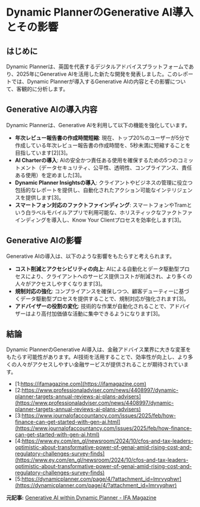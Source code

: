 # Dynamic PlannerのGenerative AI導入とその影響

## はじめに

Dynamic Plannerは、英国を代表するデジタルアドバイスプラットフォームであり、2025年にGenerative AIを活用した新たな開発を発表しました。このレポートでは、Dynamic Plannerが導入するGenerative AIの内容とその影響について、客観的に分析します。

## Generative AIの導入内容

Dynamic Plannerは、Generative AIを利用して以下の機能を強化しています。

- **年次レビュー報告書の作成時間短縮**: 現在、トップ20%のユーザーが5分で作成している年次レビュー報告書の作成時間を、5秒未満に短縮することを目指しています[2][3]。
- **AI Charterの導入**: AIの安全かつ責任ある使用を確保するための5つのコミットメント（データセキュリティ、公平性、透明性、コンプライアンス、責任ある使用）を定めました[3]。
- **Dynamic Planner Insightsの導入**: クライアントやビジネスの管理に役立つ包括的なレポートを提供し、自動化されたアクション可能なインテリジェンスを提供します[3]。
- **スマートフォン対応のファクトファインディング**: スマートフォンやTramという白ラベルモバイルアプリで利用可能な、ホリスティックなファクトファインディングを導入し、Know Your Clientプロセスを効率化します[3]。

## Generative AIの影響

Generative AIの導入は、以下のような影響をもたらすと考えられます。

- **コスト削減とアクセシビリティの向上**: AIによる自動化とデータ駆動型プロセスにより、クライアントへのサービス提供コストが削減され、より多くの人々がアクセスしやすくなります[3]。
- **規制対応の強化**: コンプライアンスを確保しつつ、顧客デューティーに基づくデータ駆動型プロセスを提供することで、規制対応が強化されます[3]。
- **アドバイザーの役割の変化**: 技術的な作業が自動化されることで、アドバイザーはより高付加価値な活動に集中できるようになります[3]。

## 結論

Dynamic PlannerのGenerative AI導入は、金融アドバイス業界に大きな変革をもたらす可能性があります。AI技術を活用することで、効率性が向上し、より多くの人々がアクセスしやすい金融サービスが提供されることが期待されています。
- [1:https://ifamagazine.com](https://ifamagazine.com)
- [2:https://www.professionaladviser.com/news/4408997/dynamic-planner-targets-annual-reviews-ai-plans-advisers](https://www.professionaladviser.com/news/4408997/dynamic-planner-targets-annual-reviews-ai-plans-advisers)
- [3:https://www.journalofaccountancy.com/issues/2025/feb/how-finance-can-get-started-with-gen-ai.html](https://www.journalofaccountancy.com/issues/2025/feb/how-finance-can-get-started-with-gen-ai.html)
- [4:https://www.ey.com/en_gl/newsroom/2024/10/cfos-and-tax-leaders-optimistic-about-transformative-power-of-genai-amid-rising-cost-and-regulatory-challenges-survey-finds](https://www.ey.com/en_gl/newsroom/2024/10/cfos-and-tax-leaders-optimistic-about-transformative-power-of-genai-amid-rising-cost-and-regulatory-challenges-survey-finds)
- [5:https://dynamicplanner.com/page/4/?attachment_id=lmrvyqhwr](https://dynamicplanner.com/page/4/?attachment_id=lmrvyqhwr)


**元記事:** [Generative AI within Dynamic Planner - IFA Magazine](https://ifamagazine.com/generative-ai-within-dynamic-planner/)